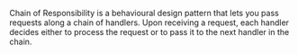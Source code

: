 Chain of Responsibility is a behavioural design pattern that lets you pass requests along a chain of handlers. Upon receiving a request, each handler decides either to process the request or to pass it to the next handler in the chain.